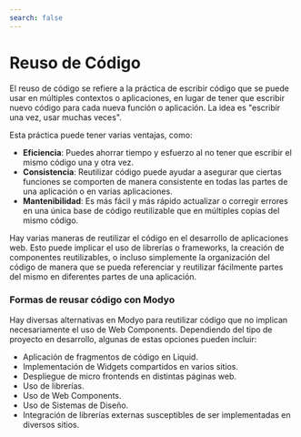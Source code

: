 ```yaml
---
search: false
---
```


# Reuso de Código

El reuso de código se refiere a la práctica de escribir código que se puede usar en múltiples contextos o aplicaciones, en lugar de tener que escribir nuevo código para cada nueva función o aplicación. La idea es "escribir una vez, usar muchas veces".

Esta práctica puede tener varias ventajas, como:

- **Eficiencia**: Puedes ahorrar tiempo y esfuerzo al no tener que escribir el mismo código una y otra vez.
- **Consistencia**: Reutilizar código puede ayudar a asegurar que ciertas funciones se comporten de manera consistente en todas las partes de una aplicación o en varias aplicaciones.
- **Mantenibilidad**: Es más fácil y más rápido actualizar o corregir errores en una única base de código reutilizable que en múltiples copias del mismo código.

Hay varias maneras de reutilizar el código en el desarrollo de aplicaciones web. Esto puede implicar el uso de librerías o frameworks, la creación de componentes reutilizables, o incluso simplemente la organización del código de manera que se pueda referenciar y reutilizar fácilmente partes del mismo en diferentes partes de una aplicación.


### Formas de reusar código con Modyo

Hay diversas alternativas en Modyo para reutilizar código que no implican necesariamente el uso de Web Components. Dependiendo del tipo de proyecto en desarrollo, algunas de estas opciones pueden incluir:

- Aplicación de fragmentos de código en Liquid.
- Implementación de Widgets compartidos en varios sitios.
- Despliegue de micro frontends en distintas páginas web.
- Uso de librerías.
- Uso de Web Components.
- Uso de Sistemas de Diseño.
- Integración de librerías externas susceptibles de ser implementadas en diversos sitios.
